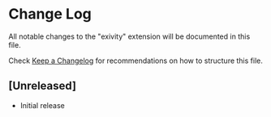 # Change Log

All notable changes to the "exivity" extension will be documented in this file.

Check [Keep a Changelog](http://keepachangelog.com/) for recommendations on how to structure this file.

## [Unreleased]

- Initial release
